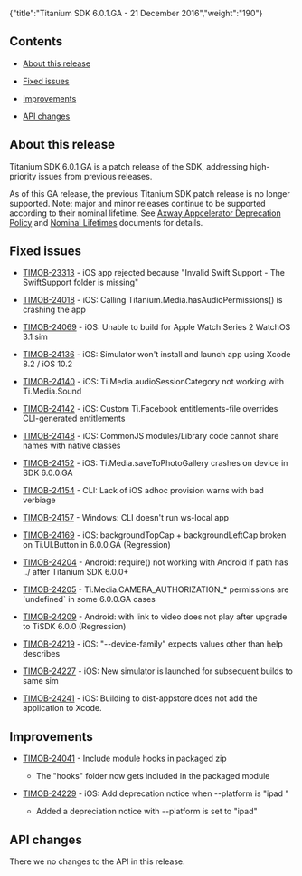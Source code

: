 {"title":"Titanium SDK 6.0.1.GA - 21 December 2016","weight":"190"}

## Contents

* [About this release](#Aboutthisrelease)

* [Fixed issues](#Fixedissues)

* [Improvements](#Improvements)

* [API changes](#APIchanges)


## About this release

Titanium SDK 6.0.1.GA is a patch release of the SDK, addressing high-priority issues from previous releases.

As of this GA release, the previous Titanium SDK patch release is no longer supported. Note: major and minor releases continue to be supported according to their nominal lifetime. See [Axway Appcelerator Deprecation Policy](/docs/appc/AMPLIFY_Appcelerator_Services_Overview/Axway_Appcelerator_Deprecation_Policy/) and [Nominal Lifetimes](/docs/appc/AMPLIFY_Appcelerator_Services_Overview/Axway_Appcelerator_Product_Lifecycle/#NominalLifetimes) documents for details.

## Fixed issues

* [TIMOB-23313](https://jira.appcelerator.org/browse/TIMOB-23313) - iOS app rejected because "Invalid Swift Support - The SwiftSupport folder is missing"

* [TIMOB-24018](https://jira.appcelerator.org/browse/TIMOB-24018) - iOS: Calling Titanium.Media.hasAudioPermissions() is crashing the app

* [TIMOB-24069](https://jira.appcelerator.org/browse/TIMOB-24069) - iOS: Unable to build for Apple Watch Series 2 WatchOS 3.1 sim

* [TIMOB-24136](https://jira.appcelerator.org/browse/TIMOB-24136) - iOS: Simulator won't install and launch app using Xcode 8.2 / iOS 10.2

* [TIMOB-24140](https://jira.appcelerator.org/browse/TIMOB-24140) - iOS: Ti.Media.audioSessionCategory not working with Ti.Media.Sound

* [TIMOB-24142](https://jira.appcelerator.org/browse/TIMOB-24142) - iOS: Custom Ti.Facebook entitlements-file overrides CLI-generated entitlements

* [TIMOB-24148](https://jira.appcelerator.org/browse/TIMOB-24148) - iOS: CommonJS modules/Library code cannot share names with native classes

* [TIMOB-24152](https://jira.appcelerator.org/browse/TIMOB-24152) - iOS: Ti.Media.saveToPhotoGallery crashes on device in SDK 6.0.0.GA

* [TIMOB-24154](https://jira.appcelerator.org/browse/TIMOB-24154) - CLI: Lack of iOS adhoc provision warns with bad verbiage

* [TIMOB-24157](https://jira.appcelerator.org/browse/TIMOB-24157) - Windows: CLI doesn't run ws-local app

* [TIMOB-24169](https://jira.appcelerator.org/browse/TIMOB-24169) - iOS: backgroundTopCap + backgroundLeftCap broken on Ti.UI.Button in 6.0.0.GA (Regression)

* [TIMOB-24204](https://jira.appcelerator.org/browse/TIMOB-24204) - Android: require() not working with Android if path has ../ after Titanium SDK 6.0.0+

* [TIMOB-24205](https://jira.appcelerator.org/browse/TIMOB-24205) - Ti.Media.CAMERA\_AUTHORIZATION\_\* permissions are \`undefined\` in some 6.0.0.GA cases

* [TIMOB-24209](https://jira.appcelerator.org/browse/TIMOB-24209) - Android: <WebView> with link to video does not play after upgrade to TiSDK 6.0.0 (Regression)

* [TIMOB-24219](https://jira.appcelerator.org/browse/TIMOB-24219) - iOS: "--device-family" expects values other than help describes

* [TIMOB-24227](https://jira.appcelerator.org/browse/TIMOB-24227) - iOS: New simulator is launched for subsequent builds to same sim

* [TIMOB-24241](https://jira.appcelerator.org/browse/TIMOB-24241) \- iOS: Building to dist-appstore does not add the application to Xcode.


## Improvements

* [TIMOB-24041](https://jira.appcelerator.org/browse/TIMOB-24041) - Include module hooks in packaged zip

  * The "hooks" folder now gets included in the packaged module

* [TIMOB-24229](https://jira.appcelerator.org/browse/TIMOB-24229) - iOS: Add deprecation notice when --platform is "ipad "

  * Added a depreciation notice with --platform is set to "ipad"


## API changes

There we no changes to the API in this release.
